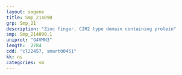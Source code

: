 ```yaml
---
layout: smgene
title: Smp_214090
grp: Smp_21
description: "Zinc finger, C2H2 type domain containing protein"
smp: Smp_214090.1
uniprot: "G4VMN3"
length:  2784
cdd: "cl22457, smart00451"
kk: ns
categories: sm
---
```

